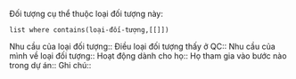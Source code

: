 Đối tượng cụ thể thuộc loại đối tượng này:
```dataview 
list where contains(loại-đối-tượng,[[]])
```
Nhu cầu của loại đối tượng::
Điều loại đối tượng thấy ở QC::
Nhu cầu của mình về loại đối tượng::
Hoạt động dành cho họ::
Họ tham gia vào bước nào trong dự án:: 
Ghi chú::
